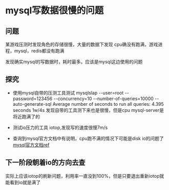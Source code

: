 # mysql写数据很慢的问题

## 问题
某游戏压测时发现角色的存储很慢，大量的数据下发现
cpu确没有跑满，游戏进程，mysql，redis都没有跑满

发现确实mysql的写数据时，耗时最多。应该是mysql这边使用的问题

## 探究
- 使用mysql自带的压测工具测试
mysqlslap --user=root --password=123456 --concurrency=10 --number-of-queries=10000 --auto-generate-sql
Average number of seconds to run all queries: 4.395 seconds
1w/4s
发现自带的工具测下来也是很慢，但是cpu mysql-server是将近跑满了的

- 测试io压力的工具 iotop,发现写的速度很慢7m/s

- 查询到mysql官方文档中有说明，cpu跑不满的情况下可能是disk io的问题了
[mysql官方文档ref](https://dev.mysql.com/doc/refman/8.0/en/optimizing-innodb-diskio.html)

## 下一阶段朝着io的方向去查
实际上应该iotop的刷新问题，利用率一直没到100%，但是只要退出重新iotop就能看到io就是满了
